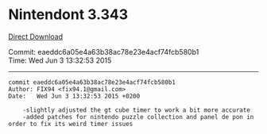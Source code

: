 # Nintendont 3.343
[Direct Download](./Nintendont.zip)

Commit: eaeddc6a05e4a63b38ac78e23e4acf74fcb580b1  
Time: Wed Jun 3 13:32:53 2015   

-----

```
commit eaeddc6a05e4a63b38ac78e23e4acf74fcb580b1
Author: FIX94 <fix94.1@gmail.com>
Date:   Wed Jun 3 13:32:53 2015 +0200

    -slightly adjusted the gt cube timer to work a bit more accurate
    -added patches for nintendo puzzle collection and panel de pon in order to fix its weird timer issues
```
